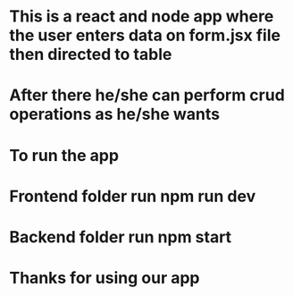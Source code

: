 # This is a react and node app where the user enters data on form.jsx file then directed to table 
# After there he/she can perform crud operations as he/she wants
# To run the app
# Frontend folder run npm run dev
# Backend folder run npm start 
# Thanks for using our app